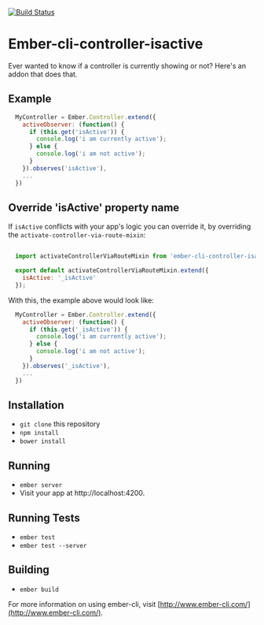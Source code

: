 [![Build Status](https://travis-ci.org/zkwentz/ember-cli-controller-isactive.svg?branch=master)](https://travis-ci.org/zkwentz/ember-cli-controller-isactive)
# Ember-cli-controller-isactive

Ever wanted to know if a controller is currently showing or not? Here's an addon that does that.

## Example

```javascript
  MyController = Ember.Controller.extend({
    activeObserver: (function() {
      if (this.get('isActive')) {
        console.log('i am currently active');
      } else {
        console.log('i am not active');
      }
    }).observes('isActive'),
    ...
  })
```

## Override 'isActive' property name

If `isActive` conflicts with your app's logic you can override it, by overriding
the `activate-controller-via-route-mixin`:

```javascript

  import activateControllerViaRouteMixin from 'ember-cli-controller-isactive/mixins/activate-controller-via-route-mixin';

  export default activateControllerViaRouteMixin.extend({
    isActive: '_isActive'
  });
```

With this, the example above would look like:

```javascript
  MyController = Ember.Controller.extend({
    activeObserver: (function() {
      if (this.get('_isActive')) {
        console.log('i am currently active');
      } else {
        console.log('i am not active');
      }
    }).observes('_isActive'),
    ...
  })
```

## Installation

* `git clone` this repository
* `npm install`
* `bower install`

## Running

* `ember server`
* Visit your app at http://localhost:4200.


## Running Tests

* `ember test`
* `ember test --server`

## Building

* `ember build`

For more information on using ember-cli, visit [http://www.ember-cli.com/](http://www.ember-cli.com/).
